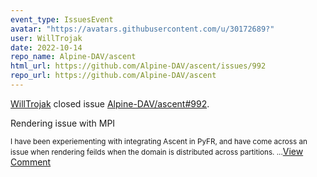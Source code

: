 ```yaml
---
event_type: IssuesEvent
avatar: "https://avatars.githubusercontent.com/u/30172689?"
user: WillTrojak
date: 2022-10-14
repo_name: Alpine-DAV/ascent
html_url: https://github.com/Alpine-DAV/ascent/issues/992
repo_url: https://github.com/Alpine-DAV/ascent
---
```


<a href='https://github.com/WillTrojak' target='_blank'>WillTrojak</a> closed issue <a href='https://github.com/Alpine-DAV/ascent/issues/992' target='_blank'>Alpine-DAV/ascent#992</a>.

<p>Rendering issue with MPI</p><small>I have been experiementing with integrating Ascent in PyFR, and have come across an issue when rendering feilds when the domain is distributed across partitions. ...</small><a href='https://github.com/Alpine-DAV/ascent/issues/992' target='_blank'>View Comment</a>